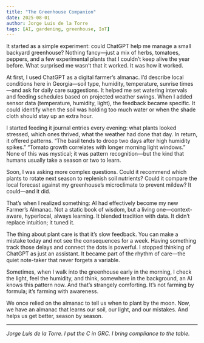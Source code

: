 ```yaml
---
title: "The Greenhouse Companion"
date: 2025-08-01
author: Jorge Luis de la Torre
tags: [AI, gardening, greenhouse, IoT]
---
```


It started as a simple experiment: could ChatGPT help me manage a small backyard greenhouse? Nothing fancy—just a mix of herbs, tomatoes, peppers, and a few experimental plants that I couldn’t keep alive the year before. What surprised me wasn’t that it worked. It was how it worked.

At first, I used ChatGPT as a digital farmer’s almanac. I’d describe local conditions here in Georgia—soil type, humidity, temperature, sunrise times—and ask for daily care suggestions. It helped me set watering intervals and feeding schedules based on projected weather swings. When I added sensor data (temperature, humidity, light), the feedback became specific. It could identify when the soil was holding too much water or when the shade cloth should stay up an extra hour.

I started feeding it journal entries every evening: what plants looked stressed, which ones thrived, what the weather had done that day. In return, it offered patterns. “The basil tends to droop two days after high humidity spikes.” “Tomato growth correlates with longer morning light windows.” None of this was mystical; it was pattern recognition—but the kind that humans usually take a season or two to learn.

Soon, I was asking more complex questions. Could it recommend which plants to rotate next season to replenish soil nutrients? Could it compare the local forecast against my greenhouse’s microclimate to prevent mildew? It could—and it did.

That’s when I realized something: AI had effectively become my new Farmer’s Almanac. Not a static book of wisdom, but a living one—context-aware, hyperlocal, always learning. It blended tradition with data. It didn’t replace intuition; it tuned it.

The thing about plant care is that it’s slow feedback. You can make a mistake today and not see the consequences for a week. Having something track those delays and connect the dots is powerful. I stopped thinking of ChatGPT as just an assistant. It became part of the rhythm of care—the quiet note-taker that never forgets a variable.

Sometimes, when I walk into the greenhouse early in the morning, I check the light, feel the humidity, and think, somewhere in the background, an AI knows this pattern now. And that’s strangely comforting. It’s not farming by formula; it’s farming with awareness.

We once relied on the almanac to tell us when to plant by the moon. Now, we have an almanac that learns our soil, our light, and our mistakes. And helps us get better, season by season.

---

*Jorge Luis de la Torre. I put the C in GRC. I bring compliance to the table.*